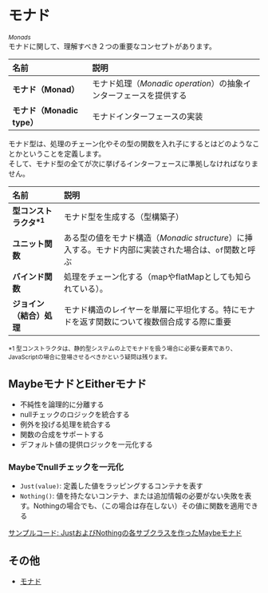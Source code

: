# モナド
_<sup>Monads</sup>_<br>
モナドに関して、理解すべき２つの重要なコンセプトがあります。

|名前|説明|
|:-|:-|
|**モナド（Monad）**|モナド処理（_Monadic operation_）の抽象インターフェースを提供する|
|**モナド（Monadic type）**|モナドインターフェースの実装|

モナド型は、処理のチェーン化やその型の関数を入れ子にするとはどのようなことかということを定義します。<br>
そして、モナド型の全てが次に挙げるインターフェースに準拠しなければなりません。

|名前|説明|
|:-|:-|
|**型コンストラクタ<sup>\*1</sup>**|モナド型を生成する（型構築子）|
|**ユニット関数**|ある型の値をモナド構造（_Monadic structure_）に挿入する。モナド内部に実装された場合は、`of`関数と呼ぶ|
|**バインド関数**|処理をチェーン化する（mapやflatMapとしても知られている）。|
|**ジョイン（結合）処理**|モナド構造のレイヤーを単層に平坦化する。特にモナドを返す関数について複数個合成する際に重要|

<sup>*1 型コンストラクタは、静的型システムの上でモナドを扱う場合に必要な要素であり、JavaScriptの場合に登場させるべきかという疑問は残ります。</sup>

## MaybeモナドとEitherモナド

- 不純性を論理的に分離する
- nullチェックのロジックを統合する
- 例外を投げる処理を統合する
- 関数の合成をサポートする
- デフォルト値の提供ロジックを一元化する

### Maybeでnullチェックを一元化
- `Just(value)`: 定義した値をラッピングするコンテナを表す
- `Nothing()`: 値を持たないコンテナ、または追加情報の必要がない失敗を表す。Nothingの場合でも、（この場合は存在しない）その値に関数を適用できる

[サンプルコード: JustおよびNothingの各サブクラスを作ったMaybeモナド](https://codesandbox.io/s/maybe-monads-g771rw?file=/src/maybe.ts)

## その他

- [モナド](https://bit.ly/43ex3VT)
